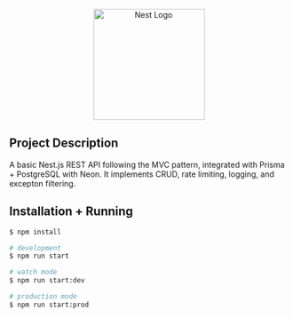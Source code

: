 <p align="center">
  <a href="http://nestjs.com/" target="blank"><img src="https://nestjs.com/img/logo-small.svg" width="200" alt="Nest Logo" /></a>
</p>

[circleci-image]: https://img.shields.io/circleci/build/github/nestjs/nest/master?token=abc123def456
[circleci-url]: https://circleci.com/gh/nestjs/nest

## Project Description

A basic Nest.js REST API following the MVC pattern, integrated with Prisma + PostgreSQL with Neon. It implements CRUD, rate limiting, logging, and excepton filtering.

## Installation + Running

```bash
$ npm install
```

```bash
# development
$ npm run start

# watch mode
$ npm run start:dev

# production mode
$ npm run start:prod
```
